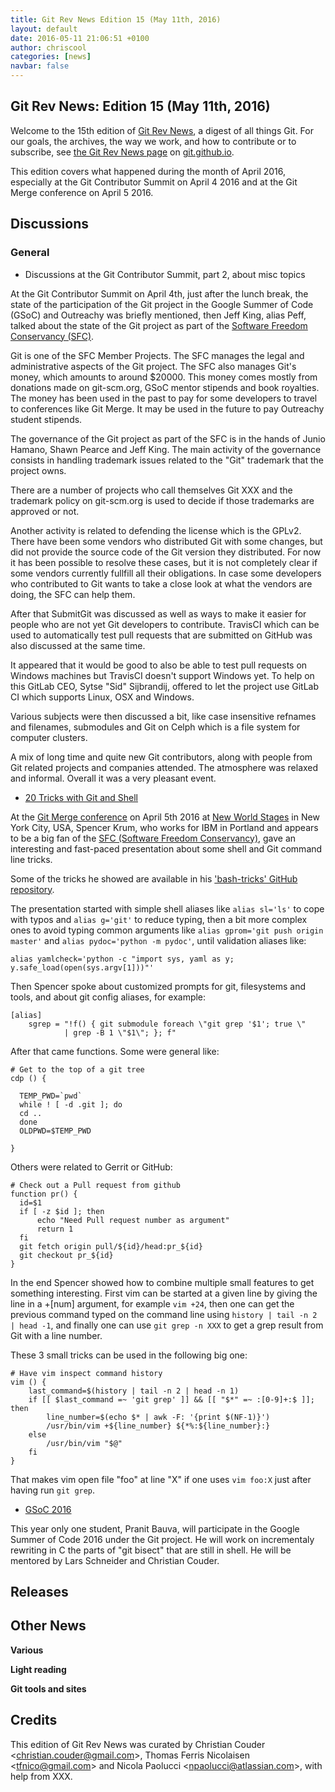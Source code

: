 ```yaml
---
title: Git Rev News Edition 15 (May 11th, 2016)
layout: default
date: 2016-05-11 21:06:51 +0100
author: chriscool
categories: [news]
navbar: false
---
```


## Git Rev News: Edition 15 (May 11th, 2016)

Welcome to the 15th edition of [Git Rev News](http://git.github.io/rev_news/rev_news.html),
a digest of all things Git. For our goals, the archives, the way we work, and how to contribute or to
subscribe, see [the Git Rev News page](http://git.github.io/rev_news/rev_news.html) on [git.github.io](http://git.github.io).

This edition covers what happened during the month of April 2016,
especially at the Git Contributor Summit on April 4 2016 and at the
Git Merge conference on April 5 2016.

## Discussions

### General

* Discussions at the Git Contributor Summit, part 2, about misc topics

At the Git Contributor Summit on April 4th, just after the lunch
break, the state of the participation of the Git project in the Google
Summer of Code (GSoC) and Outreachy was briefly mentioned, then Jeff
King, alias Peff, talked about the state of the Git project as part of
the [Software Freedom Conservancy (SFC)](https://sfconservancy.org/).

Git is one of the SFC Member Projects. The SFC manages the legal and
administrative aspects of the Git project. The SFC also manages Git's
money, which amounts to around $20000. This money comes mostly from
donations made on git-scm.org, GSoC mentor stipends and book
royalties. The money has been used in the past to pay for some
developers to travel to conferences like Git Merge. It may be used in
the future to pay Outreachy student stipends.

The governance of the Git project as part of the SFC is in the hands
of Junio Hamano, Shawn Pearce and Jeff King. The main activity of the
governance consists in handling trademark issues related to the "Git"
trademark that the project owns.

There are a number of projects who call themselves Git XXX and the
trademark policy on git-scm.org is used to decide if those trademarks
are approved or not.

Another activity is related to defending the license which is the
GPLv2. There have been some vendors who distributed Git with some
changes, but did not provide the source code of the Git version they
distributed. For now it has been possible to resolve these cases, but
it is not completely clear if some vendors currently fullfill all
their obligations. In case some developers who contributed to Git
wants to take a close look at what the vendors are doing, the SFC can
help them.

After that SubmitGit was discussed as well as ways to make it easier
for people who are not yet Git developers to contribute. TravisCI
which can be used to automatically test pull requests that are
submitted on GitHub was also discussed at the same time.

It appeared that it would be good to also be able to test pull
requests on Windows machines but TravisCI doesn't support Windows
yet. To help on this GitLab CEO, Sytse "Sid" Sijbrandij, offered to
let the project use GitLab CI which supports Linux, OSX and Windows.

Various subjects were then discussed a bit, like case insensitive
refnames and filenames, submodules and Git on Celph which is a file
system for computer clusters.

A mix of long time and quite new Git contributors, along with people
from Git related projects and companies attended. The atmosphere was
relaxed and informal. Overall it was a very pleasant event.

* [20 Tricks with Git and Shell](https://speakerdeck.com/nibalizer/20-tricks-with-git-and-bash)

At the [Git Merge conference](http://git-merge.com/) on April 5th 2016
at [New World Stages](http://newworldstages.com/) in New York City,
USA, Spencer Krum, who works for IBM in Portland and appears to be a
big fan of the
[SFC (Software Freedom Conservancy)](https://sfconservancy.org/), gave
an interesting and fast-paced presentation about some shell and Git
command line tricks.

Some of the tricks he showed are available in his
['bash-tricks' GitHub repository](https://github.com/nibalizer/bash-tricks).

The presentation started with simple shell aliases like `alias
sl='ls'` to cope with typos and `alias g='git'` to reduce typing, then
a bit more complex ones to avoid typing common arguments like `alias
gprom='git push origin master'` and `alias pydoc='python -m pydoc'`,
until validation aliases like:

```
alias yamlcheck='python -c "import sys, yaml as y; y.safe_load(open(sys.argv[1]))"'
```

Then Spencer spoke about customized prompts for git, filesystems and
tools, and about git config aliases, for example:

```
[alias]
	sgrep = "!f() { git submodule foreach \"git grep '$1'; true \"
			| grep -B 1 \"$1\"; }; f"
```

After that came functions. Some were general like:

```
# Get to the top of a git tree
cdp () {

  TEMP_PWD=`pwd`
  while ! [ -d .git ]; do
  cd ..
  done
  OLDPWD=$TEMP_PWD

}
```

Others were related to Gerrit or GitHub:

```
# Check out a Pull request from github
function pr() {
  id=$1
  if [ -z $id ]; then
      echo "Need Pull request number as argument"
      return 1
  fi
  git fetch origin pull/${id}/head:pr_${id}
  git checkout pr_${id}
}
```

In the end Spencer showed how to combine multiple small features to
get something interesting. First vim can be started at a given line by
giving the line in a +[num] argument, for example `vim +24`, then one
can get the previous command typed on the command line using
`history | tail -n 2 | head -1`, and finally one can use `git grep -n XXX`
to get a grep result from Git with a line number.

These 3 small tricks can be used in the following big one:

```
# Have vim inspect command history
vim () {
    last_command=$(history | tail -n 2 | head -n 1)
    if [[ $last_command =~ 'git grep' ]] && [[ "$*" =~ :[0-9]+:$ ]]; then
        line_number=$(echo $* | awk -F: '{print $(NF-1)}')
        /usr/bin/vim +${line_number} ${*%:${line_number}:}
    else
        /usr/bin/vim "$@"
    fi
}
```

That makes vim open file "foo" at line "X" if one uses `vim foo:X`
just after having run `git grep`.

* [GSoC 2016](http://thread.gmane.org/gmane.comp.version-control.git/292308/)

This year only one student, Pranit Bauva, will participate in the
Google Summer of Code 2016 under the Git project. He will work on
incrementaly rewriting in C the parts of "git bisect" that are still
in shell. He will be mentored by Lars Schneider and Christian Couder.

<!---
### Reviews
-->

<!---
### Support
-->

## Releases


## Other News

__Various__



__Light reading__


__Git tools and sites__


## Credits

This edition of Git Rev News was curated by Christian Couder &lt;<christian.couder@gmail.com>&gt;,
Thomas Ferris Nicolaisen &lt;<tfnico@gmail.com>&gt; and Nicola Paolucci &lt;<npaolucci@atlassian.com>&gt;,
with help from XXX.
